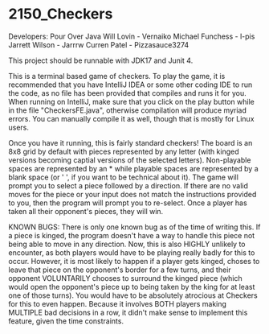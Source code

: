 # 2150_Checkers

Developers:
Pour Over Java
Will Lovin - Vernaiko
Michael Funchess - l-pis
Jarrett Wilson - Jarrrw
Curren Patel - Pizzasauce3274

This project should be runnable with JDK17 and Junit 4.

This is a terminal based game of checkers. To play the game, it is recommended that you have IntelliJ IDEA or some other
coding IDE to run the code, as no file has been provided that compiles and runs it for you. When running on IntelliJ, make
sure that you click on the play button while in the file "CheckersFE.java", otherwise compilation will produce myriad
errors. You can manually compile it as well, though that is mostly for Linux users.

Once you have it running, this is fairly standard checkers! The board is an 8x8 grid by default with pieces represented by
any letter (with kinged versions becoming captial versions of the selected letters). Non-playable spaces are represented by an * while playable
spaces are represented by a blank space (or ' ', if you want to be technical about it). The game will prompt you to select
a piece followed by a direction. If there are no valid moves for the piece or your input does not match the instructions 
provided to you, then the program will prompt you to re-select. Once a player has taken all their opponent's pieces, they will win. 

KNOWN BUGS: There is only one known bug as of the time of writing this. If a piece is kinged, the program doesn't have a way to handle
this piece not being able to move in any direction. Now, this is also HIGHLY unlikely to encounter, as both players would have to be playing
really badly for this to occur. However, it is most likely to happen if a player gets kinged, choses to leave that piece on the opponent's
border for a few turns, and their opponent VOLUNTARILY chooses to surround the kinged piece (which would open the opponent's piece up to 
being taken by the king for at least one of those turns). You would have to be absolutely atrocious at Checkers for this to
even happen. Because it involves BOTH players making MULTIPLE bad decisions in a row, it didn't make sense to implement this feature, given
the time constraints.
